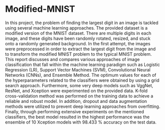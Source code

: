 # Modified-MNIST
In this project, the problem of finding the largest digit in an image is tackled using several machine learning approaches. The provided dataset is a modified version of the MNIST dataset. There are multiple digits in each image, and these digits have been randomly rotated, resized, and stuck onto a randomly generated background. In the first attempt, the images were preprocessed in order to extract the largest digit from the image and to transform the modified MNIST problem to the typical MNIST problem. This report discusses and compares various approaches of image classification that fall within the machine learning paradigm such as Logistic Regression (LR), Support Vector Machines (SVM), Convolutional Neural Networks (CNNs), and Ensemble Method. The optimum values for each of the hyperparameters related to the classifiers were obtained by using a grid search approach. Furthermore, some very deep models such as VggNet, ResNet, and Xception were experimented on the provided data. K-fold cross-validation method was performed on the training data to achieve a reliable and robust model. In addition, dropout and data augmentation methods were utilized to prevent deep learning approaches from overfitting. Finally, through performing extensive experiments on the mentioned classifiers, the best model resulted in the highest performance was the ensemble of 10 Xception models with 98.433 % accuracy on the test data.
